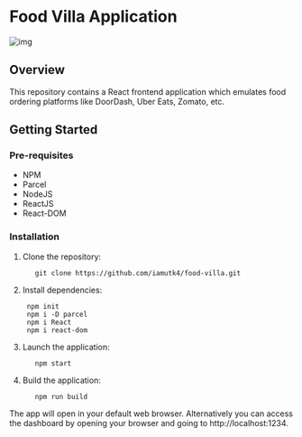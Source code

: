 # Food Villa Application

![img](https://github.com/iamutk4/food-villa/assets/69798933/a04e49cf-590a-4f90-80fc-72264a84154a)

## Overview

This repository contains a React frontend application which emulates food ordering platforms like DoorDash, Uber Eats, Zomato, etc.

## Getting Started

### Pre-requisites

* NPM
* Parcel
* NodeJS
* ReactJS
* React-DOM

### Installation

1. Clone the repository:

          git clone https://github.com/iamutk4/food-villa.git
   
2. Install dependencies:

        npm init
        npm i -D parcel
        npm i React
        npm i react-dom
   
3. Launch the application:

          npm start
          
4. Build the application:
     
          npm run build

The app will open in your default web browser. Alternatively you can access the dashboard by opening your browser and going to http://localhost:1234.
